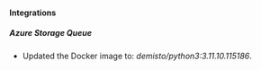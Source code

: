 
#### Integrations

##### Azure Storage Queue

- Updated the Docker image to: *demisto/python3:3.11.10.115186*.
